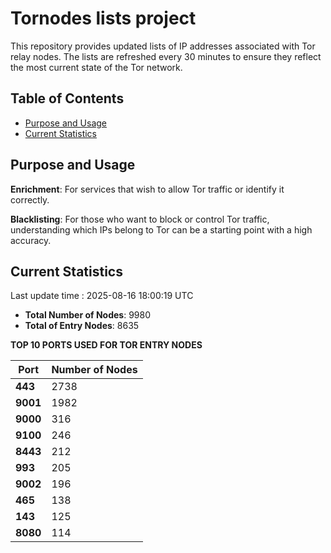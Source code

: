 # Tornodes lists project

This repository provides updated lists of IP addresses associated with Tor relay nodes. The lists are refreshed every 30 minutes to ensure they reflect the most current state of the Tor network.

## Table of Contents

- [Purpose and Usage](#purpose-and-usage)
- [Current Statistics](#current-statistics)


## Purpose and Usage

**Enrichment**: For services that wish to allow Tor traffic or identify it correctly.

**Blacklisting**: For those who want to block or control Tor traffic, understanding which IPs belong to Tor can be a starting point with a high accuracy.

## Current Statistics

Last update time : 2025-08-16 18:00:19 UTC

- **Total Number of Nodes**: 9980
- **Total of Entry Nodes**: 8635

**TOP 10 PORTS USED FOR TOR ENTRY NODES**

| **Port** | **Number of Nodes** |
|------|-----------------|
| **443**   | 2738  |
| **9001**   | 1982  |
| **9000**   | 316  |
| **9100**   | 246  |
| **8443**   | 212  |
| **993**   | 205  |
| **9002**   | 196  |
| **465**   | 138  |
| **143**   | 125  |
| **8080**   | 114  |

